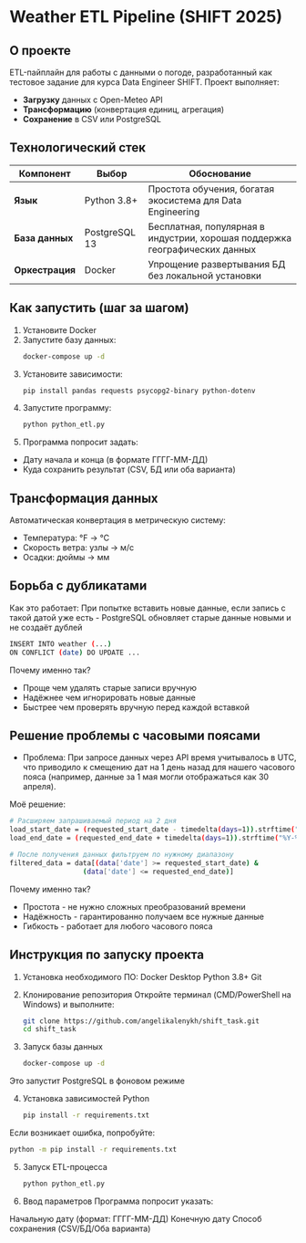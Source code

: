 # Weather ETL Pipeline (SHIFT 2025)
## О проекте

ETL-пайплайн для работы с данными о погоде, разработанный как тестовое задание для курса Data Engineer SHIFT. Проект выполняет:

- **Загрузку** данных с Open-Meteo API
- **Трансформацию** (конвертация единиц, агрегация)
- **Сохранение** в CSV или PostgreSQL


## Технологический стек

| Компонент       | Выбор                          | Обоснование                                                                 |
|-----------------|--------------------------------|-----------------------------------------------------------------------------|
| **Язык**       | Python 3.8+                   | Простота обучения, богатая экосистема для Data Engineering                  |
| **База данных**| PostgreSQL 13                 | Бесплатная, популярная в индустрии, хорошая поддержка географических данных|
| **Оркестрация**| Docker                        | Упрощение развертывания БД без локальной установки                          |


## Как запустить (шаг за шагом)
1. Установите Docker
2. Запустите базу данных:
   ```bash
   docker-compose up -d
3. Установите зависимости:
   ```bash
   pip install pandas requests psycopg2-binary python-dotenv
4. Запустите программу:
   ```bash
   python python_etl.py
5. Программа попросит задать:
- Дату начала и конца (в формате ГГГГ-ММ-ДД)
- Куда сохранить результат (CSV, БД или оба варианта)


## Трансформация данных
Автоматическая конвертация в метрическую систему:

- Температура: °F → °C
- Скорость ветра: узлы → м/с
- Осадки: дюймы → мм


## Борьба с дубликатами
Как это работает:
При попытке вставить новые данные, если запись с такой датой уже есть - PostgreSQL обновляет старые данные новыми и не создаёт дублей

   ```bash
   INSERT INTO weather (...)
   ON CONFLICT (date) DO UPDATE ...
   ```
Почему именно так?
- Проще чем удалять старые записи вручную
- Надёжнее чем игнорировать новые данные
- Быстрее чем проверять вручную перед каждой вставкой

## Решение проблемы с часовыми поясами
- Проблема: При запросе данных через API время учитывалось в UTC, что приводило к смещению дат на 1 день назад для нашего часового пояса (например, данные за 1 мая могли отображаться как 30 апреля).

Моё решение:

   ```bash
   # Расширяем запрашиваемый период на 2 дня
   load_start_date = (requested_start_date - timedelta(days=1)).strftime("%Y-%m-%d")
   load_end_date = (requested_end_date + timedelta(days=1)).strftime("%Y-%m-%d")
   
   # После получения данных фильтруем по нужному диапазону
   filtered_data = data[(data['date'] >= requested_start_date) & 
                     (data['date'] <= requested_end_date)]
   ```
Почему именно так?
- Простота - не нужно сложных преобразований времени
- Надёжность - гарантированно получаем все нужные данные
- Гибкость - работает для любого часового пояса


## Инструкция по запуску проекта
1. Установка необходимого ПО:
Docker Desktop
Python 3.8+
Git

2. Клонирование репозитория
Откройте терминал (CMD/PowerShell на Windows) и выполните:

   ```bash
   git clone https://github.com/angelikalenykh/shift_task.git
   cd shift_task
   ```
   
3. Запуск базы данных

   ```bash
   docker-compose up -d
   ```
   
Это запустит PostgreSQL в фоновом режиме

4. Установка зависимостей Python

   ```bash
   pip install -r requirements.txt
   ```
   
Если возникает ошибка, попробуйте:

   ```bash
   python -m pip install -r requirements.txt
   ```
   
5. Запуск ETL-процесса

   ```bash
   python python_etl.py
   ```
   
6. Ввод параметров
Программа попросит указать:

Начальную дату (формат: ГГГГ-ММ-ДД)
Конечную дату
Способ сохранения (CSV/БД/Оба варианта)